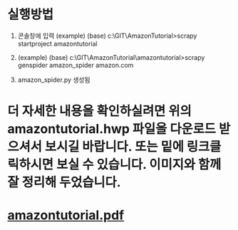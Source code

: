 # 실행방법

1. 콘솔창에 입력
(example) (base) c:\GIT\AmazonTutorial>scrapy startproject amazontutorial

2. (example) (base) c:\GIT\AmazonTutorial\amazontutorial>scrapy genspider amazon_spider amazon.com

3. amazon_spider.py 생성됨

# 더 자세한 내용을 확인하실려면 위의 amazontutorial.hwp 파일을 다운로드 받으셔서 보시길 바랍니다. 또는 밑에 링크클릭하시면 보실 수 있습니다. 이미지와 함께 잘 정리해 두었습니다.  
# [amazontutorial.pdf](https://github.com/SEONGJAE-YOO/python-project./files/7810237/amazontutorial.pdf)
